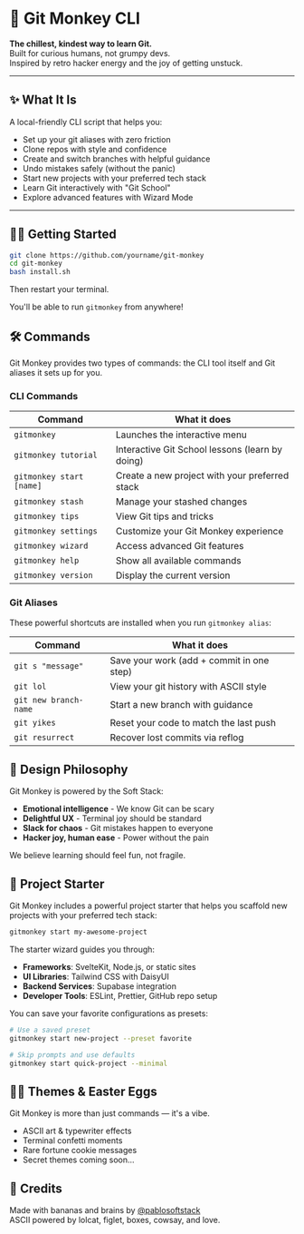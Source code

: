 # 🐒 Git Monkey CLI

**The chillest, kindest way to learn Git.**  
Built for curious humans, not grumpy devs.  
Inspired by retro hacker energy and the joy of getting unstuck.

---

## ✨ What It Is

A local-friendly CLI script that helps you:
- Set up your git aliases with zero friction
- Clone repos with style and confidence
- Create and switch branches with helpful guidance
- Undo mistakes safely (without the panic)
- Start new projects with your preferred tech stack
- Learn Git interactively with "Git School"
- Explore advanced features with Wizard Mode

---

## 🧑‍🚀 Getting Started

```bash
git clone https://github.com/yourname/git-monkey
cd git-monkey
bash install.sh
```

Then restart your terminal.

You'll be able to run `gitmonkey` from anywhere!

## 🛠 Commands

Git Monkey provides two types of commands: the CLI tool itself and Git aliases it sets up for you.

### CLI Commands

| Command | What it does |
|---------|--------------|
| `gitmonkey` | Launches the interactive menu |
| `gitmonkey tutorial` | Interactive Git School lessons (learn by doing) |
| `gitmonkey start [name]` | Create a new project with your preferred stack |
| `gitmonkey stash` | Manage your stashed changes |
| `gitmonkey tips` | View Git tips and tricks |
| `gitmonkey settings` | Customize your Git Monkey experience |
| `gitmonkey wizard` | Access advanced Git features |
| `gitmonkey help` | Show all available commands |
| `gitmonkey version` | Display the current version |

### Git Aliases

These powerful shortcuts are installed when you run `gitmonkey alias`:

| Command | What it does |
|---------|--------------|
| `git s "message"` | Save your work (add + commit in one step) |
| `git lol` | View your git history with ASCII style |
| `git new branch-name` | Start a new branch with guidance |
| `git yikes` | Reset your code to match the last push |
| `git resurrect` | Recover lost commits via reflog |

## 🌈 Design Philosophy

Git Monkey is powered by the Soft Stack:

- **Emotional intelligence** - We know Git can be scary
- **Delightful UX** - Terminal joy should be standard
- **Slack for chaos** - Git mistakes happen to everyone
- **Hacker joy, human ease** - Power without the pain

We believe learning should feel fun, not fragile.

## 🚀 Project Starter

Git Monkey includes a powerful project starter that helps you scaffold new projects with your preferred tech stack:

```bash
gitmonkey start my-awesome-project
```

The starter wizard guides you through:

- **Frameworks**: SvelteKit, Node.js, or static sites
- **UI Libraries**: Tailwind CSS with DaisyUI
- **Backend Services**: Supabase integration
- **Developer Tools**: ESLint, Prettier, GitHub repo setup

You can save your favorite configurations as presets:

```bash
# Use a saved preset
gitmonkey start new-project --preset favorite

# Skip prompts and use defaults
gitmonkey start quick-project --minimal
```

## 🧙‍♂️ Themes & Easter Eggs

Git Monkey is more than just commands — it's a vibe.

- ASCII art & typewriter effects
- Terminal confetti moments
- Rare fortune cookie messages
- Secret themes coming soon...

## 🙏 Credits

Made with bananas and brains by [@pablosoftstack](https://github.com/pablosoftstack)  
ASCII powered by lolcat, figlet, boxes, cowsay, and love.